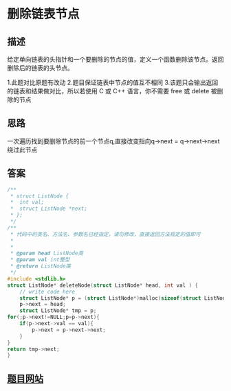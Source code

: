 # 删除链表节点

## 描述
给定单向链表的头指针和一个要删除的节点的值，定义一个函数删除该节点。返回删除后的链表的头节点。

1.此题对比原题有改动
2.题目保证链表中节点的值互不相同
3.该题只会输出返回的链表和结果做对比，所以若使用 C 或 C++ 语言，你不需要 free 或 delete 被删除的节点


## 思路
一次遍历找到要删除节点的前一个节点q,直接改变指向q->next = q->next->next绕过此节点
## 答案
``` c
/**
 * struct ListNode {
 *	int val;
 *	struct ListNode *next;
 * };
 */
/**
 * 代码中的类名、方法名、参数名已经指定，请勿修改，直接返回方法规定的值即可
 *
 *
 * @param head ListNode类
 * @param val int整型
 * @return ListNode类
 */
#include <stdlib.h>
struct ListNode* deleteNode(struct ListNode* head, int val ) {
    // write code here
    struct ListNode* p = (struct ListNode*)malloc(sizeof(struct ListNode));
    p->next = head;
    struct ListNode* tmp = p;
for(;p->next!=NULL;p=p->next){
    if(p->next->val == val){
        p->next = p->next->next;
    }
}
return tmp->next;
}

```

## [题目网站](https://www.nowcoder.com/practice/f9f78ca89ad643c99701a7142bd59f5d?tpId=308&tqId=2273171&ru=%2Fpractice%2Fd8b6b4358f774294a89de2a6ac4d9337&qru=%2Fta%2Falgorithm-start%2Fquestion-ranking&sourceUrl=%2Fexam%2Foj%3Fpage%3D1%26tab%3D%25E7%25AE%2597%25E6%25B3%2595%25E7%25AF%2587%26topicId%3D308)
